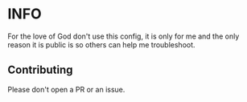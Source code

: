 # INFO

For the love of God don't use this config, it is only for me and the only reason
it is public is so others can help me troubleshoot.

## Contributing

Please don't open a PR or an issue.
